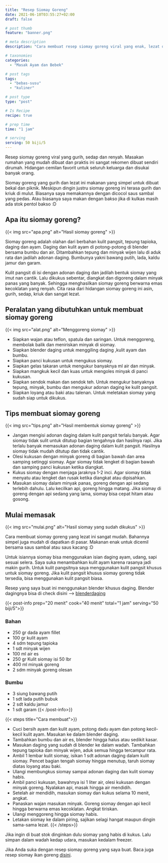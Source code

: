 ```yaml
---
title: "Resep Siomay Goreng"
date: 2021-06-10T03:55:27+02:00
draft: false

# post thumb
feature: "banner.png"

# meta description
description: "Cara membuat resep siomay goreng viral yang enak, lezat dan simpel. Membuat masakan rumahan siomay goreng yang gurih dan renyah ini mudah untuk dipelajari."

# taxonomies
categories:
  - "Masak Ayam dan Bebek"

# post tags
tags:
  - "bebas-susu"
  - "kuliner"

# post type
type: "post"

# Is Recipe
recipe: true

# prep time
time: "1 jam"

# serving
serving: 50 biji/5
---
```

Resep siomay goreng viral yang gurih, sedap dan renyah. Masakan rumahan yang mudah dibuat dan praktis ini sangat rekomen dibuat sendiri dirumah. Hidangan cemilan favorit untuk seluruh keluarga dan disukai banyak orang.

Siomay goreng yang gurih dan lezat ini makanan yang simpel untuk dibuat bekal dan piknik. Meskipun dingin justru siomay goreng ini terasa gurih dan kriuk di mulut. Biasanya saya memakannya dengan dicocol saus sambal yang pedas. Atau biasanya saya makan dengan bakso jika di kulkas masih ada stok pentol bakso :D

## Apa itu siomay goreng?

{{< img src="apa.png" alt="Hasil siomay goreng" >}}

Siomay goreng adalah olahan dari berbahan kulit pangsit, tepung tapioka, daging dan ayam. Daging dan kulit ayam di potong-potong di blender bersama bumbu dan air. Ditambahkan tepung dan minyak wijen lalu di aduk rata dan jadilah adonan daging. Bumbunya yakni bawang putih, lada, kaldu jamur dan garam.

Kulit pangsit di isi dengan adonan daging dan jadilah bentuk siomay yang imut nan cantik. Lalu dikukus sebentar, diangkat dan digoreng dalam minyak panas yang banyak. Sehingga menghasilkan siomay goreng berwarna emas kecoklatan yang renyah. Cita rasa dari hidangan siomay goreng ini asin, gurih, sedap, kriuk dan sangat lezat.

## Peralatan yang dibutuhkan untuk membuat siomay goreng

{{< img src="alat.png" alt="Menggoreng siomay" >}}

-   Siapkan wajan atau teflon, spatula dan saringan. Untuk menggoreng, membolak balik dan meniriskan minyak di siomay.
-   Siapkan blender daging untuk menggiling daging ,kulit ayam dan bumbu.
-   Siapkan panci kukusan untuk mengukus siomay.
-   Siapkan gelas takaran untuk mengukur banyaknya ml air dan minyak.
-   Siapkan mangkuk kecil dan kuas untuk mengoles minyak di panci kukusan.
-   Siapkan sendok makan dan sendok teh. Untuk mengukur banyaknya tepung, minyak, bumbu dan mengukur adonan daging ke kulit pangsit.
-   Siapkan loyang atau baki atau talenan. Untuk meletakan siomay yang sudah siap untuk dikukus.

## Tips membuat siomay goreng

{{< img src="tips.png" alt="Hasil membentuk siomay goreng" >}}

-   Jangan mengisi adonan daging dalam kulit pangsit terlalu banyak. Agar siomay tidak sulit untuk ditutup bagian tengahnya dan hasilnya rapi. Jika terlalu banyak memasukan adonan daging dalam kulit pangsit. Hasilnya siomay tidak mudah ditutup dan tidak cantik.
-   Olesi kukusan dengan minyak goreng di bagian bawah dan area samping setinggi siomay. Agar siomay tidak lengket di bagian bawah dan samping panci kukusan ketika diangkat.
-   Kukus siomay dengan menjaga jaraknya 1-2 inci. Agar siomay tidak menyatu atau lengket dan rusak ketika diangkat atau dipisahkan.
-   Masukan siomay dalam minyak panas, goreng dengan api sedang terlebih dahulu. Lalu kecilkan api, goreng hingga matang. Jika siomay di goreng dengan api sedang yang lama, siomay bisa cepat hitam atau gosong.

## Mulai memasak

{{< img src="mulai.png" alt="Hasil siomay yang sudah dikukus" >}}

Cara membuat siomay goreng yang lezat ini sangat mudah. Bahannya simpel juga mudah di dapatkan di pasar. Makanan enak untuk dicemil bersama saus sambal atau saus kacang :D

Untuk isiannya siomay bisa menggunakan isian daging ayam, udang, sapi sesuai selera. Saya suka menambahkan kulit ayam karena rasanya jadi makin gurih. Untuk kulit pangsitnya saya menggunakan kulit pangsit khusus untuk siomay goreng. Jika kulit pangsit khusus siomay goreng tidak tersedia, bisa menggunakan kulit pangsit biasa.

Resep yang saya buat ini menggunakan blender khusus daging. Blender dagingnya bisa di check disini --> [blenderdaging](https://s.click.aliexpress.com/e/_Arlt0r)

{{< post-info prep="20 menit" cook="40 menit" total="1 jam" serving="50 biji/5">}}

### Bahan

-   250 gr dada ayam fillet
-   100 gr kulit ayam
-   4 sdm tepung tapioka
-   1 sdt minyak wijen
-   100 ml air es
-   250 gr Kulit siomay isi 50 lbr
-   400 ml minyak goreng
-   2 sdm minyak goreng olesan

### Bumbu

-   3 siung bawang putih
-   1 sdt lada putih bubuk
-   2 sdt kaldu jamur
-   1 sdt garam
{{< /post-info>}}

{{< steps title="Cara membuat">}}
-   Cuci bersih ayam dan kulit ayam, potong dadu ayam dan potong kecil-kecil kulit ayam. Masukan ke dalam blender daging.
-   Tambahkan bumbu dan air es, blender hingga halus atau sedikit kasar.
-   Masukan daging yang sudah di blender ke dalam wadah. Tambahkan tepung tapioka dan minyak wijen, aduk semua hingga tercampur rata.
-   Ambil 1 lembar kulit siomay, isikan 1 sdt adonan daging dalam kulit siomay. Pencet bagian tengah siomay hingga menutup, taruh siomay diatas loyang atau baki.
-   Ulangi membungkus siomay sampai adonan daging dan kulit siomay habis.
-   Ambil panci kukusan, bawahnya isi 1 liter air, olesi kukusan dengan minyak goreng. Nyalakan api, masak hingga air mendidih.
-   Setelah air mendidih, masukan siomay dan kukus selama 10 menit, angkat.
-   Panaskan wajan masukan minyak. Goreng siomay dengan api kecil hingga berwarna emas kecoklatan. Angkat tiriskan.
-   Ulangi menggoreng hingga siomay habis.
-   Letakan siomay ke dalam piring, sajikan selagi hangat maupun dingin sama-sama lezat.
{{< /steps>}}

Jika ingin di buat stok dinginkan dulu siomay yang habis di kukus. Lalu simpan dalam wadah kedap udara, masukan kedalam freezer.

Jika Anda suka dengan resep siomay goreng yang saya buat. Baca juga resep siomay ikan goreng [disini](/resep/siomay-ikan-goreng/).